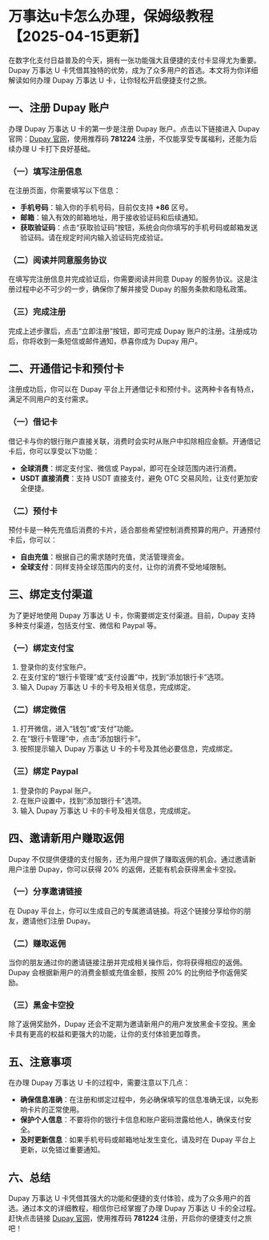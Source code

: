 # 万事达u卡怎么办理，保姆级教程【2025-04-15更新】

在数字化支付日益普及的今天，拥有一张功能强大且便捷的支付卡显得尤为重要。Dupay 万事达 U 卡凭借其独特的优势，成为了众多用户的首选。本文将为你详细解读如何办理 Dupay 万事达 U 卡，让你轻松开启便捷支付之旅。

## 一、注册 Dupay 账户

办理 Dupay 万事达 U 卡的第一步是注册 Dupay 账户。点击以下链接进入 Dupay 官网：[Dupay 官网](https://dupay.one/web-app/register-h5?invitCode=781224)，使用推荐码 **781224** 注册，不仅能享受专属福利，还能为后续办理 U 卡打下良好基础。

### （一）填写注册信息

在注册页面，你需要填写以下信息：

- **手机号码**：输入你的手机号码，目前仅支持 **+86** 区号。
- **邮箱**：输入有效的邮箱地址，用于接收验证码和后续通知。
- **获取验证码**：点击“获取验证码”按钮，系统会向你填写的手机号码或邮箱发送验证码。请在规定时间内输入验证码完成验证。

### （二）阅读并同意服务协议

在填写完注册信息并完成验证后，你需要阅读并同意 Dupay 的服务协议。这是注册过程中必不可少的一步，确保你了解并接受 Dupay 的服务条款和隐私政策。

### （三）完成注册

完成上述步骤后，点击“立即注册”按钮，即可完成 Dupay 账户的注册。注册成功后，你将收到一条短信或邮件通知，恭喜你成为 Dupay 用户。

## 二、开通借记卡和预付卡

注册成功后，你可以在 Dupay 平台上开通借记卡和预付卡。这两种卡各有特点，满足不同用户的支付需求。

### （一）借记卡

借记卡与你的银行账户直接关联，消费时会实时从账户中扣除相应金额。开通借记卡后，你可以享受以下功能：

- **全球消费**：绑定支付宝、微信或 Paypal，即可在全球范围内进行消费。
- **USDT 直接消费**：支持 USDT 直接支付，避免 OTC 交易风险，让支付更加安全便捷。

### （二）预付卡

预付卡是一种先充值后消费的卡片，适合那些希望控制消费预算的用户。开通预付卡后，你可以：

- **自由充值**：根据自己的需求随时充值，灵活管理资金。
- **全球支付**：同样支持全球范围内的支付，让你的消费不受地域限制。

## 三、绑定支付渠道

为了更好地使用 Dupay 万事达 U 卡，你需要绑定支付渠道。目前，Dupay 支持多种支付渠道，包括支付宝、微信和 Paypal 等。

### （一）绑定支付宝

1. 登录你的支付宝账户。
2. 在支付宝的“银行卡管理”或“支付设置”中，找到“添加银行卡”选项。
3. 输入 Dupay 万事达 U 卡的卡号及相关信息，完成绑定。

### （二）绑定微信

1. 打开微信，进入“钱包”或“支付”功能。
2. 在“银行卡管理”中，点击“添加银行卡”。
3. 按照提示输入 Dupay 万事达 U 卡的卡号及其他必要信息，完成绑定。

### （三）绑定 Paypal

1. 登录你的 Paypal 账户。
2. 在账户设置中，找到“添加银行卡”选项。
3. 输入 Dupay 万事达 U 卡的卡号及相关信息，完成绑定。

## 四、邀请新用户赚取返佣

Dupay 不仅提供便捷的支付服务，还为用户提供了赚取返佣的机会。通过邀请新用户注册 Dupay，你可以获得 20% 的返佣，还能有机会获得黑金卡空投。

### （一）分享邀请链接

在 Dupay 平台上，你可以生成自己的专属邀请链接。将这个链接分享给你的朋友，邀请他们注册 Dupay。

### （二）赚取返佣

当你的朋友通过你的邀请链接注册并完成相关操作后，你将获得相应的返佣。Dupay 会根据新用户的消费金额或充值金额，按照 20% 的比例给予你返佣奖励。

### （三）黑金卡空投

除了返佣奖励外，Dupay 还会不定期为邀请新用户的用户发放黑金卡空投。黑金卡具有更高的权益和更强大的功能，让你的支付体验更加尊贵。

## 五、注意事项

在办理 Dupay 万事达 U 卡的过程中，需要注意以下几点：

- **确保信息准确**：在注册和绑定过程中，务必确保填写的信息准确无误，以免影响卡片的正常使用。
- **保护个人信息**：不要将你的银行卡信息和账户密码泄露给他人，确保支付安全。
- **及时更新信息**：如果手机号码或邮箱地址发生变化，请及时在 Dupay 平台上更新，以免错过重要通知。

## 六、总结

Dupay 万事达 U 卡凭借其强大的功能和便捷的支付体验，成为了众多用户的首选。通过本文的详细教程，相信你已经掌握了办理 Dupay 万事达 U 卡的全过程。赶快点击链接 [Dupay 官网](https://dupay.one/web-app/register-h5?invitCode=781224)，使用推荐码 **781224** 注册，开启你的便捷支付之旅吧！

